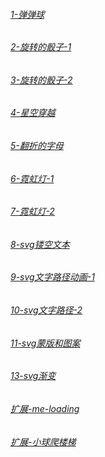 
###### [1-弹弹球](https://active.github.io/1_demo/index.html)

###### [2-旋转的骰子-1](https://wfya.github.io/2_demo/index.html)

###### [3-旋转的骰子-2](https://wfya.github.io/3_demo/index.html)

###### [4-星空穿越](https://wfya.github.io/4_demo/index.html)

###### [5-翻折的字母](https://wfya.github.io/5_demo/index.html)

###### [6-霓虹灯-1](https://wfya.github.io/6_demo/index.html)

###### [7-霓虹灯-2](https://wfya.github.io/7_demo/index.html)

###### [8-svg镂空文本](https://wfya.github.io/8_demo/index.html)

###### [9-svg文字路径动画-1](https://wfya.github.io/9_demo/index.html)

###### [10-svg文字路径-2](https://wfya.github.io/10_demo/index.html)

###### [11-svg蒙版和图案](https://wfya.github.io/index.html)

###### [13-svg渐变](https://wfya.github.io/index.html)

###### [扩展-me-loading](https://wfya.github.io/index.html)

###### [扩展-小球爬楼梯](https://wfya.github.io/index.html)

